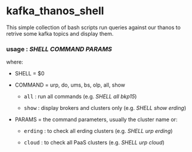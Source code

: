 # kafka_thanos_shell

This simple collection of bash scripts run queries against our thanos
to retrive some kafka topics and display them.


### usage : <i>SHELL COMMAND PARAMS</i>

where:

* SHELL   = $0
* COMMAND = urp, do, ums, bs, olp, all, show

    * <tt>all</tt> : run all commands (e.g. <i>SHELL all bkp15</i>)

    * <tt>show</tt> : display brokers and clusters only (e.g. <i>SHELL show erding</i>)

* PARAMS  = the command parameters, usually the cluster name or:

    * <tt>erding</tt> : to check all erding clusters (e.g. <i>SHELL urp erding</i>)

    * <tt>cloud</tt> : to check all PaaS clusters (e.g. <i>SHELL urp cloud</i>)
